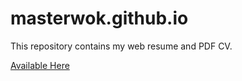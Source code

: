 # masterwok.github.io
This repository contains my web resume and PDF CV.

[Available Here](http://masterwok.github.io)
